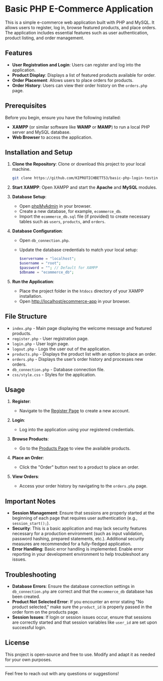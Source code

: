 # Basic PHP E-Commerce Application

This is a simple e-commerce web application built with PHP and MySQL. It allows users to register, log in, browse featured products, and place orders. The application includes essential features such as user authentication, product listing, and order management.

## Features

- **User Registration and Login**: Users can register and log into the application.
- **Product Display**: Displays a list of featured products available for order.
- **Order Placement**: Allows users to place orders for products.
- **Order History**: Users can view their order history on the `orders.php` page.

## Prerequisites

Before you begin, ensure you have the following installed:

- **XAMPP** (or similar software like **WAMP** or **MAMP**) to run a local PHP server and MySQL database.
- **Web Browser** to access the application.

## Installation and Setup

1. **Clone the Repository**: Clone or download this project to your local machine.

    ```bash
    git clone https://github.com/KIPROTICHBETT53/basic-php-login-testing.git
    ```

2. **Start XAMPP**: Open XAMPP and start the **Apache** and **MySQL** modules.

3. **Database Setup**:
   - Open [phpMyAdmin](http://localhost/phpmyadmin) in your browser.
   - Create a new database, for example, `ecommerce_db`.
   - Import the `ecommerce_db.sql` file (if provided) to create necessary tables such as `users`, `products`, and `orders`.

4. **Database Configuration**:
   - Open `db_connection.php`.
   - Update the database credentials to match your local setup:

     ```php
     $servername = "localhost";
     $username = "root";
     $password = ""; // Default for XAMPP
     $dbname = "ecommerce_db";
     ```

5. **Run the Application**:
   - Place the project folder in the `htdocs` directory of your XAMPP installation.
   - Open [http://localhost/ecommerce-app](http://localhost/ecommerce-app) in your browser.

## File Structure

- `index.php` - Main page displaying the welcome message and featured products.
- `register.php` - User registration page.
- `login.php` - User login page.
- `logout.php` - Logs the user out of the application.
- `products.php` - Displays the product list with an option to place an order.
- `orders.php` - Displays the user’s order history and processes new orders.
- `db_connection.php` - Database connection file.
- `css/style.css` - Styles for the application.

## Usage

1. **Register**:
   - Navigate to the [Register Page](http://localhost/ecommerce-app/register.php) to create a new account.
   
2. **Login**:
   - Log into the application using your registered credentials.
   
3. **Browse Products**:
   - Go to the [Products Page](http://localhost/ecommerce-app/products.php) to view the available products.
   
4. **Place an Order**:
   - Click the "Order" button next to a product to place an order.

5. **View Orders**:
   - Access your order history by navigating to the `orders.php` page.

## Important Notes

- **Session Management**: Ensure that sessions are properly started at the beginning of each page that requires user authentication (e.g., `session_start();`).
- **Security**: This is a basic application and may lack security features necessary for a production environment (such as input validation, password hashing, prepared statements, etc.). Additional security measures are recommended for a fully-fledged application.
- **Error Handling**: Basic error handling is implemented. Enable error reporting in your development environment to help troubleshoot any issues.

## Troubleshooting

- **Database Errors**: Ensure the database connection settings in `db_connection.php` are correct and that the `ecommerce_db` database has been created.
- **Product Not Selected Error**: If you encounter an error stating "No product selected," make sure the `product_id` is properly passed in the order form on the products page.
- **Session Issues**: If login or session issues occur, ensure that sessions are correctly started and that session variables like `user_id` are set upon successful login.

## License

This project is open-source and free to use. Modify and adapt it as needed for your own purposes.

---

Feel free to reach out with any questions or suggestions!
